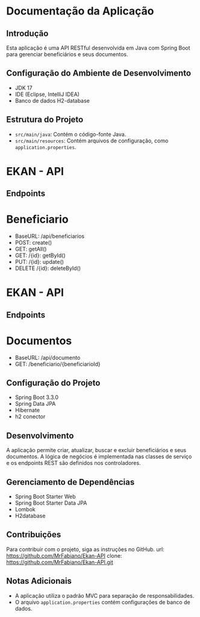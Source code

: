 # Documentação da Aplicação

## Introdução
Esta aplicação é uma API RESTful desenvolvida em Java com Spring Boot para gerenciar beneficiários e seus documentos.

## Configuração do Ambiente de Desenvolvimento
- JDK 17
- IDE (Eclipse, IntelliJ IDEA)
- Banco de dados H2-database

## Estrutura do Projeto
- `src/main/java`: Contém o código-fonte Java.
- `src/main/resources`: Contém arquivos de configuração, como `application.properties`.

# EKAN - API
## Endpoints
# Beneficiario
- BaseURL: /api/beneficiarios
- POST: create()
- GET: getAll()
- GET: /{id}: getById()
- PUT: /{id}: update()
- DELETE /{id}: deleteById()

# EKAN - API
## Endpoints
# Documentos
- BaseURL: /api/documento
- GET: /beneficiario/{beneficiarioId}

## Configuração do Projeto
- Spring Boot 3.3.0
- Spring Data JPA
- Hibernate
- h2 conector

## Desenvolvimento
A aplicação permite criar, atualizar, buscar e excluir beneficiários e seus documentos. A lógica de negócios é implementada nas classes de serviço e os endpoints REST são definidos nos controladores.

## Gerenciamento de Dependências
- Spring Boot Starter Web
- Spring Boot Starter Data JPA
- Lombok
- H2database

## Contribuições
Para contribuir com o projeto, siga as instruções no GitHub.
 url: https://github.com/MrFabiano/Ekan-API
 clone: https://github.com/MrFabiano/Ekan-API.git

## Notas Adicionais
- A aplicação utiliza o padrão MVC para separação de responsabilidades.
- O arquivo `application.properties` contém configurações de banco de dados.
